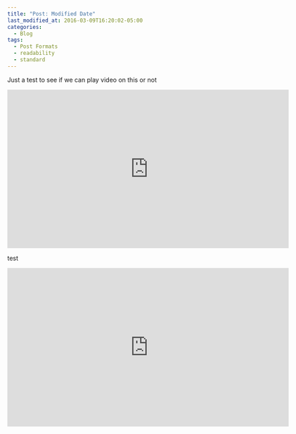 ```yaml
---
title: "Post: Modified Date"
last_modified_at: 2016-03-09T16:20:02-05:00
categories:
  - Blog
tags:
  - Post Formats
  - readability
  - standard
---
```




Just a test to see if we can play video on this or not

<iframe width="640" height="360" src="https://www.youtube-nocookie.com/embed/QGKGMTGRCtQ" frameborder="0" allowfullscreen></iframe>



test

<iframe width="640" height="360" src="https://www.youtube-nocookie.com/embed/QGKGMTGRCtQ" frameborder="0" allowfullscreen></iframe>
